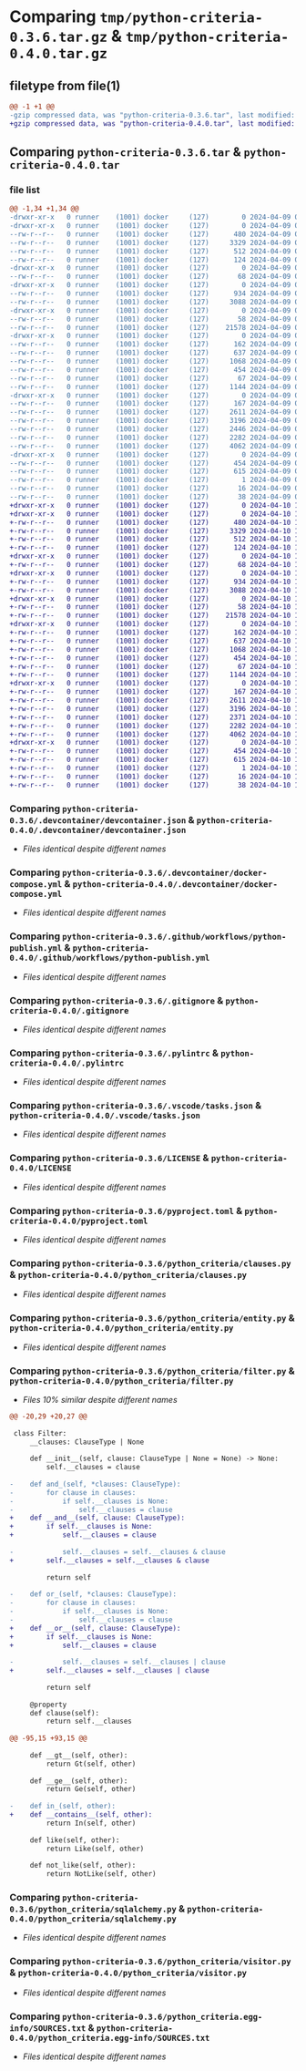 # Comparing `tmp/python-criteria-0.3.6.tar.gz` & `tmp/python-criteria-0.4.0.tar.gz`

## filetype from file(1)

```diff
@@ -1 +1 @@
-gzip compressed data, was "python-criteria-0.3.6.tar", last modified: Tue Apr  9 00:28:05 2024, max compression
+gzip compressed data, was "python-criteria-0.4.0.tar", last modified: Wed Apr 10 10:38:10 2024, max compression
```

## Comparing `python-criteria-0.3.6.tar` & `python-criteria-0.4.0.tar`

### file list

```diff
@@ -1,34 +1,34 @@
-drwxr-xr-x   0 runner    (1001) docker     (127)        0 2024-04-09 00:28:05.474359 python-criteria-0.3.6/
-drwxr-xr-x   0 runner    (1001) docker     (127)        0 2024-04-09 00:28:05.474359 python-criteria-0.3.6/.devcontainer/
--rw-r--r--   0 runner    (1001) docker     (127)      480 2024-04-09 00:28:00.000000 python-criteria-0.3.6/.devcontainer/Dockerfile
--rw-r--r--   0 runner    (1001) docker     (127)     3329 2024-04-09 00:28:00.000000 python-criteria-0.3.6/.devcontainer/devcontainer.json
--rw-r--r--   0 runner    (1001) docker     (127)      512 2024-04-09 00:28:00.000000 python-criteria-0.3.6/.devcontainer/docker-compose.yml
--rw-r--r--   0 runner    (1001) docker     (127)      124 2024-04-09 00:28:00.000000 python-criteria-0.3.6/.devcontainer/postCreateCommand.sh
-drwxr-xr-x   0 runner    (1001) docker     (127)        0 2024-04-09 00:28:05.474359 python-criteria-0.3.6/.github/
--rw-r--r--   0 runner    (1001) docker     (127)       68 2024-04-09 00:28:00.000000 python-criteria-0.3.6/.github/CODEOWNERS
-drwxr-xr-x   0 runner    (1001) docker     (127)        0 2024-04-09 00:28:05.474359 python-criteria-0.3.6/.github/workflows/
--rw-r--r--   0 runner    (1001) docker     (127)      934 2024-04-09 00:28:00.000000 python-criteria-0.3.6/.github/workflows/python-publish.yml
--rw-r--r--   0 runner    (1001) docker     (127)     3088 2024-04-09 00:28:00.000000 python-criteria-0.3.6/.gitignore
-drwxr-xr-x   0 runner    (1001) docker     (127)        0 2024-04-09 00:28:05.474359 python-criteria-0.3.6/.husky/
--rw-r--r--   0 runner    (1001) docker     (127)       58 2024-04-09 00:28:00.000000 python-criteria-0.3.6/.husky/pre-commit
--rw-r--r--   0 runner    (1001) docker     (127)    21578 2024-04-09 00:28:00.000000 python-criteria-0.3.6/.pylintrc
-drwxr-xr-x   0 runner    (1001) docker     (127)        0 2024-04-09 00:28:05.474359 python-criteria-0.3.6/.vscode/
--rw-r--r--   0 runner    (1001) docker     (127)      162 2024-04-09 00:28:00.000000 python-criteria-0.3.6/.vscode/extensions.json
--rw-r--r--   0 runner    (1001) docker     (127)      637 2024-04-09 00:28:00.000000 python-criteria-0.3.6/.vscode/tasks.json
--rw-r--r--   0 runner    (1001) docker     (127)     1068 2024-04-09 00:28:00.000000 python-criteria-0.3.6/LICENSE
--rw-r--r--   0 runner    (1001) docker     (127)      454 2024-04-09 00:28:05.474359 python-criteria-0.3.6/PKG-INFO
--rw-r--r--   0 runner    (1001) docker     (127)       67 2024-04-09 00:28:00.000000 python-criteria-0.3.6/README.md
--rw-r--r--   0 runner    (1001) docker     (127)     1144 2024-04-09 00:28:00.000000 python-criteria-0.3.6/pyproject.toml
-drwxr-xr-x   0 runner    (1001) docker     (127)        0 2024-04-09 00:28:05.474359 python-criteria-0.3.6/python_criteria/
--rw-r--r--   0 runner    (1001) docker     (127)      167 2024-04-09 00:28:00.000000 python-criteria-0.3.6/python_criteria/__init__.py
--rw-r--r--   0 runner    (1001) docker     (127)     2611 2024-04-09 00:28:00.000000 python-criteria-0.3.6/python_criteria/clauses.py
--rw-r--r--   0 runner    (1001) docker     (127)     3196 2024-04-09 00:28:00.000000 python-criteria-0.3.6/python_criteria/entity.py
--rw-r--r--   0 runner    (1001) docker     (127)     2446 2024-04-09 00:28:00.000000 python-criteria-0.3.6/python_criteria/filter.py
--rw-r--r--   0 runner    (1001) docker     (127)     2282 2024-04-09 00:28:00.000000 python-criteria-0.3.6/python_criteria/sqlalchemy.py
--rw-r--r--   0 runner    (1001) docker     (127)     4062 2024-04-09 00:28:00.000000 python-criteria-0.3.6/python_criteria/visitor.py
-drwxr-xr-x   0 runner    (1001) docker     (127)        0 2024-04-09 00:28:05.474359 python-criteria-0.3.6/python_criteria.egg-info/
--rw-r--r--   0 runner    (1001) docker     (127)      454 2024-04-09 00:28:05.000000 python-criteria-0.3.6/python_criteria.egg-info/PKG-INFO
--rw-r--r--   0 runner    (1001) docker     (127)      615 2024-04-09 00:28:05.000000 python-criteria-0.3.6/python_criteria.egg-info/SOURCES.txt
--rw-r--r--   0 runner    (1001) docker     (127)        1 2024-04-09 00:28:05.000000 python-criteria-0.3.6/python_criteria.egg-info/dependency_links.txt
--rw-r--r--   0 runner    (1001) docker     (127)       16 2024-04-09 00:28:05.000000 python-criteria-0.3.6/python_criteria.egg-info/top_level.txt
--rw-r--r--   0 runner    (1001) docker     (127)       38 2024-04-09 00:28:05.474359 python-criteria-0.3.6/setup.cfg
+drwxr-xr-x   0 runner    (1001) docker     (127)        0 2024-04-10 10:38:10.188271 python-criteria-0.4.0/
+drwxr-xr-x   0 runner    (1001) docker     (127)        0 2024-04-10 10:38:10.184271 python-criteria-0.4.0/.devcontainer/
+-rw-r--r--   0 runner    (1001) docker     (127)      480 2024-04-10 10:38:06.000000 python-criteria-0.4.0/.devcontainer/Dockerfile
+-rw-r--r--   0 runner    (1001) docker     (127)     3329 2024-04-10 10:38:06.000000 python-criteria-0.4.0/.devcontainer/devcontainer.json
+-rw-r--r--   0 runner    (1001) docker     (127)      512 2024-04-10 10:38:06.000000 python-criteria-0.4.0/.devcontainer/docker-compose.yml
+-rw-r--r--   0 runner    (1001) docker     (127)      124 2024-04-10 10:38:06.000000 python-criteria-0.4.0/.devcontainer/postCreateCommand.sh
+drwxr-xr-x   0 runner    (1001) docker     (127)        0 2024-04-10 10:38:10.184271 python-criteria-0.4.0/.github/
+-rw-r--r--   0 runner    (1001) docker     (127)       68 2024-04-10 10:38:06.000000 python-criteria-0.4.0/.github/CODEOWNERS
+drwxr-xr-x   0 runner    (1001) docker     (127)        0 2024-04-10 10:38:10.184271 python-criteria-0.4.0/.github/workflows/
+-rw-r--r--   0 runner    (1001) docker     (127)      934 2024-04-10 10:38:06.000000 python-criteria-0.4.0/.github/workflows/python-publish.yml
+-rw-r--r--   0 runner    (1001) docker     (127)     3088 2024-04-10 10:38:06.000000 python-criteria-0.4.0/.gitignore
+drwxr-xr-x   0 runner    (1001) docker     (127)        0 2024-04-10 10:38:10.184271 python-criteria-0.4.0/.husky/
+-rw-r--r--   0 runner    (1001) docker     (127)       58 2024-04-10 10:38:06.000000 python-criteria-0.4.0/.husky/pre-commit
+-rw-r--r--   0 runner    (1001) docker     (127)    21578 2024-04-10 10:38:06.000000 python-criteria-0.4.0/.pylintrc
+drwxr-xr-x   0 runner    (1001) docker     (127)        0 2024-04-10 10:38:10.184271 python-criteria-0.4.0/.vscode/
+-rw-r--r--   0 runner    (1001) docker     (127)      162 2024-04-10 10:38:06.000000 python-criteria-0.4.0/.vscode/extensions.json
+-rw-r--r--   0 runner    (1001) docker     (127)      637 2024-04-10 10:38:06.000000 python-criteria-0.4.0/.vscode/tasks.json
+-rw-r--r--   0 runner    (1001) docker     (127)     1068 2024-04-10 10:38:06.000000 python-criteria-0.4.0/LICENSE
+-rw-r--r--   0 runner    (1001) docker     (127)      454 2024-04-10 10:38:10.188271 python-criteria-0.4.0/PKG-INFO
+-rw-r--r--   0 runner    (1001) docker     (127)       67 2024-04-10 10:38:06.000000 python-criteria-0.4.0/README.md
+-rw-r--r--   0 runner    (1001) docker     (127)     1144 2024-04-10 10:38:06.000000 python-criteria-0.4.0/pyproject.toml
+drwxr-xr-x   0 runner    (1001) docker     (127)        0 2024-04-10 10:38:10.188271 python-criteria-0.4.0/python_criteria/
+-rw-r--r--   0 runner    (1001) docker     (127)      167 2024-04-10 10:38:06.000000 python-criteria-0.4.0/python_criteria/__init__.py
+-rw-r--r--   0 runner    (1001) docker     (127)     2611 2024-04-10 10:38:06.000000 python-criteria-0.4.0/python_criteria/clauses.py
+-rw-r--r--   0 runner    (1001) docker     (127)     3196 2024-04-10 10:38:06.000000 python-criteria-0.4.0/python_criteria/entity.py
+-rw-r--r--   0 runner    (1001) docker     (127)     2371 2024-04-10 10:38:06.000000 python-criteria-0.4.0/python_criteria/filter.py
+-rw-r--r--   0 runner    (1001) docker     (127)     2282 2024-04-10 10:38:06.000000 python-criteria-0.4.0/python_criteria/sqlalchemy.py
+-rw-r--r--   0 runner    (1001) docker     (127)     4062 2024-04-10 10:38:06.000000 python-criteria-0.4.0/python_criteria/visitor.py
+drwxr-xr-x   0 runner    (1001) docker     (127)        0 2024-04-10 10:38:10.188271 python-criteria-0.4.0/python_criteria.egg-info/
+-rw-r--r--   0 runner    (1001) docker     (127)      454 2024-04-10 10:38:10.000000 python-criteria-0.4.0/python_criteria.egg-info/PKG-INFO
+-rw-r--r--   0 runner    (1001) docker     (127)      615 2024-04-10 10:38:10.000000 python-criteria-0.4.0/python_criteria.egg-info/SOURCES.txt
+-rw-r--r--   0 runner    (1001) docker     (127)        1 2024-04-10 10:38:10.000000 python-criteria-0.4.0/python_criteria.egg-info/dependency_links.txt
+-rw-r--r--   0 runner    (1001) docker     (127)       16 2024-04-10 10:38:10.000000 python-criteria-0.4.0/python_criteria.egg-info/top_level.txt
+-rw-r--r--   0 runner    (1001) docker     (127)       38 2024-04-10 10:38:10.188271 python-criteria-0.4.0/setup.cfg
```

### Comparing `python-criteria-0.3.6/.devcontainer/devcontainer.json` & `python-criteria-0.4.0/.devcontainer/devcontainer.json`

 * *Files identical despite different names*

### Comparing `python-criteria-0.3.6/.devcontainer/docker-compose.yml` & `python-criteria-0.4.0/.devcontainer/docker-compose.yml`

 * *Files identical despite different names*

### Comparing `python-criteria-0.3.6/.github/workflows/python-publish.yml` & `python-criteria-0.4.0/.github/workflows/python-publish.yml`

 * *Files identical despite different names*

### Comparing `python-criteria-0.3.6/.gitignore` & `python-criteria-0.4.0/.gitignore`

 * *Files identical despite different names*

### Comparing `python-criteria-0.3.6/.pylintrc` & `python-criteria-0.4.0/.pylintrc`

 * *Files identical despite different names*

### Comparing `python-criteria-0.3.6/.vscode/tasks.json` & `python-criteria-0.4.0/.vscode/tasks.json`

 * *Files identical despite different names*

### Comparing `python-criteria-0.3.6/LICENSE` & `python-criteria-0.4.0/LICENSE`

 * *Files identical despite different names*

### Comparing `python-criteria-0.3.6/pyproject.toml` & `python-criteria-0.4.0/pyproject.toml`

 * *Files identical despite different names*

### Comparing `python-criteria-0.3.6/python_criteria/clauses.py` & `python-criteria-0.4.0/python_criteria/clauses.py`

 * *Files identical despite different names*

### Comparing `python-criteria-0.3.6/python_criteria/entity.py` & `python-criteria-0.4.0/python_criteria/entity.py`

 * *Files identical despite different names*

### Comparing `python-criteria-0.3.6/python_criteria/filter.py` & `python-criteria-0.4.0/python_criteria/filter.py`

 * *Files 10% similar despite different names*

```diff
@@ -20,29 +20,27 @@
 
 class Filter:
     __clauses: ClauseType | None
 
     def __init__(self, clause: ClauseType | None = None) -> None:
         self.__clauses = clause
 
-    def and_(self, *clauses: ClauseType):
-        for clause in clauses:
-            if self.__clauses is None:
-                self.__clauses = clause
+    def __and__(self, clause: ClauseType):
+        if self.__clauses is None:
+            self.__clauses = clause
 
-            self.__clauses = self.__clauses & clause
+        self.__clauses = self.__clauses & clause
 
         return self
 
-    def or_(self, *clauses: ClauseType):
-        for clause in clauses:
-            if self.__clauses is None:
-                self.__clauses = clause
+    def __or__(self, clause: ClauseType):
+        if self.__clauses is None:
+            self.__clauses = clause
 
-            self.__clauses = self.__clauses | clause
+        self.__clauses = self.__clauses | clause
 
         return self
 
     @property
     def clause(self):
         return self.__clauses
 
@@ -95,15 +93,15 @@
 
     def __gt__(self, other):
         return Gt(self, other)
 
     def __ge__(self, other):
         return Ge(self, other)
 
-    def in_(self, other):
+    def __contains__(self, other):
         return In(self, other)
 
     def like(self, other):
         return Like(self, other)
 
     def not_like(self, other):
         return NotLike(self, other)
```

### Comparing `python-criteria-0.3.6/python_criteria/sqlalchemy.py` & `python-criteria-0.4.0/python_criteria/sqlalchemy.py`

 * *Files identical despite different names*

### Comparing `python-criteria-0.3.6/python_criteria/visitor.py` & `python-criteria-0.4.0/python_criteria/visitor.py`

 * *Files identical despite different names*

### Comparing `python-criteria-0.3.6/python_criteria.egg-info/SOURCES.txt` & `python-criteria-0.4.0/python_criteria.egg-info/SOURCES.txt`

 * *Files identical despite different names*

